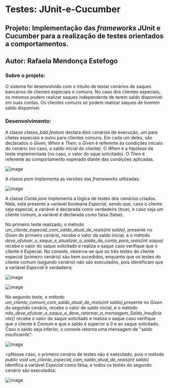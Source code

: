 # Testes: JUnit-e-Cucumber

<h2>Projeto: Implementação das <i>frameworks</i> JUnit e Cucumber para a realização de testes orientados  a comportamentos.</h2>
<h2>Autor: Rafaela Mendonça Estefogo</h2>

</hr>

<h3>Sobre o projeto:</h3>
<p>O sistema foi desenvolvido com o intuito de testar cenários de saques bancários de clientes especiais e comuns. No caso dos clientes especiais, os mesmos podem realizar saques independente de terem saldo disponível em suas contas. Os clientes comuns só podem realizar saques de tiverem saldo disponível.</p>

<h3>Desenvolvimento:</h3>
<p>A classe <i>classe_bdd.feature</i> declara dois cenários de execução, um para clietes especiais e outro para clientes comuns. Em cada um deles, são declarados o <i>Given</i>, <i>When</i> e <i>Then</i>; o <i>Given</i> é referente às condições iniciais do cenário (no caso, o saldo inicial do cliente). O <i>When</i> é a hipótese de teste implementada (no caso, o valor do sque solicitado). O <i>Then</i> é referente ao comportamento esperado diante das condições aplicadas.</p>

![image](https://user-images.githubusercontent.com/79616452/202819478-158f246f-9eb3-4162-af40-3200d5acb345.png)

<p>A classe <i>pom</i> implementa as versões das <i>frameworks</i> utilizadas:</p>

![image](https://user-images.githubusercontent.com/79616452/202819653-ebbb1f78-3f8a-4c39-afbc-009d51ea8793.png)

<p>A classe <i>Conta.java</i> implementa a lógica de testes dos cenários criados. Nela, está presente a variável booleana <i>Especial</i>, sendo que, caso o cliente seja especial, a variável é declarada como verdadeira (true), e caso seja um cliente comum, a variável é declarada como falsa (false).</p>

<p>No primeiro teste realizado, o método <i>um_cliente_especial_com_saldo_atual_de_reais(int saldo)</i>, presente no <i>Given</i> do primeiro cenário, recebe o valor de saldo inicial, e o método <i>deve_efutuar_o_saque_e_atualizar_o_saldo_da_conta_para_reais(int saque)</i> recebe o valor do saque solicitado e realiza o saque caso verifique que o cliente é Especial. No console, observa-se que os três testes do cliente especial (primeiro cenário) são bem sucedidos, enquanto que os testes do cliente comum (segundo cenário) não são executados, pois identificam que a variável <i>Especial</i> é verdadeira:</p>

![image](https://user-images.githubusercontent.com/79616452/202821118-73a67a55-c332-4f34-baa1-33ff717479f5.png)

![image](https://user-images.githubusercontent.com/79616452/202822128-5abaf6d2-67aa-4008-8a04-34c232aaed4b.png)

<p>No segundo teste, o método <i>um_cliente_comum_com_saldo_atual_de_reais(int saldo)</i>,presente no <i>Given</i> do segundo cenário, recebe o valor de saldo inicial, e o método <i>não_deve_efutuar_o_saque_e_deve_retornar_a_mensagem_Saldo_Insuficiente()</i> recebe o valor do saque solicitado e realiza o saque caso verifique que o cliente é Comum e que o saldo é superior a 0 e ao saque solicitado. Caso o saldo seja inferior, o console retorna uma mensagem de "saldo insuficiente":</p>

![image](https://user-images.githubusercontent.com/79616452/202822682-c6a4cb79-902c-4b35-bea6-32f1c0c452b2.png)

<pNesse caso, o primeiro cenário de testes não é executado, pois o método <i>public void um_cliente_especial_com_saldo_atual_de_reais(int saldo)</i> identfica a variável <i>Especial</i> como falsa, e todos os testes do segundo cenário são executados:</p>

![image](https://user-images.githubusercontent.com/79616452/202822818-4e345e7f-ee68-4c7a-aca4-5d4a41a9a26e.png)

